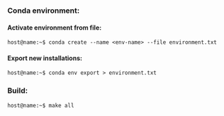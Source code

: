 ### Conda environment:
#### Activate environment from file:
```console
host@name:~$ conda create --name <env-name> --file environment.txt
```
#### Export new installations:
``` console
host@name:~$ conda env export > environment.txt
```
### Build:
```console
host@name:~$ make all
```
